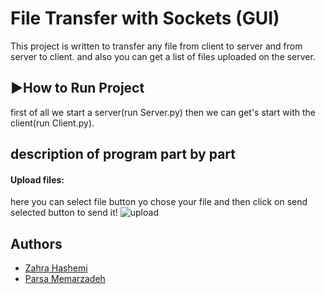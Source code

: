 
# File Transfer with Sockets (GUI)

This project is written to transfer any file from client to server and from server to client.
and also you can get a list of files uploaded on the server.



## ▶️How to Run Project
first of all we start a server(run Server.py) then we can get's start with the client(run Client.py).

## description of program part by part
#### Upload files:
here you can select file button yo chose your file and then click on send selected button to send it!
![upload](https://user-images.githubusercontent.com/75630936/175833743-f7148f1e-a20a-4b96-af70-bec0060fa3d2.png)




## Authors

- [Zahra Hashemi](https://www.github.com/Zahrahash)
- [Parsa Memarzadeh](https://github.com/ParsaMemarzade)
